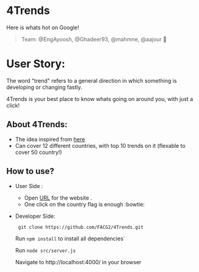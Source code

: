 # 4Trends
Here is whats hot on Google!
>Team: @EngAyoosh, @Ghadeer93, @mahmne, @aajour 🤘

# User Story:
The word "trend" refers to a general direction in which something is developing or changing fastly.

4Trends is your best place to know whats going on around you, with just a click!

## About 4Trends:
* The idea inspired from [here](https://trends.google.com/trends/hottrends/visualize?ss=&ncol=&nrow=)
* Can cover 12 different countries, with top 10 trends on it (flexable to cover 50 country!)


## How to use?
 * User Side :

    * Open [URL]() for the website .
    * One click on the country flag is enough :bowtie:

  * Developer Side:

      ` git clone https://github.com/FACG2/4Trends.git`

      Run `npm install` to install all dependencies`

      Run  `node src/server.js `

     Navigate to http://localhost:4000/ in your browser

